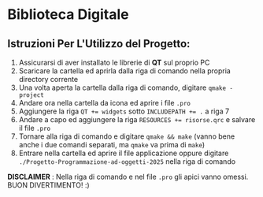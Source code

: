 # Biblioteca Digitale

## Istruzioni Per L'Utilizzo del Progetto:
  
  1. Assicurarsi di aver installato le librerie di **QT** sul proprio PC
  2. Scaricare la cartella ed aprirla dalla riga di comando nella propria directory corrente
  3. Una volta aperta la cartella dalla riga di comando, digitare `qmake -project`
  4. Andare ora nella cartella da icona ed aprire i file `.pro`
  5. Aggiungere la riga `QT += widgets` sotto `INCLUDEPATH += .` a riga 7 
  6. Andare a capo ed aggiungere la riga `RESOURCES += risorse.qrc` e salvare il file `.pro`
  7. Tornare alla riga di comando e digitare `qmake && make` (vanno bene anche i due comandi separati, ma `qmake` va prima di `make`)
  8. Entrare nella cartella ed aprire il file applicazione oppure digitare `./Progetto-Programmazione-ad-oggetti-2025` nella riga di comando


**DISCLAIMER** : Nella riga di comando e nel file `.pro` gli apici vanno omessi.
BUON DIVERTIMENTO! :)

